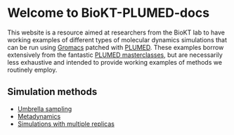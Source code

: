 # Welcome to BioKT-PLUMED-docs
This website is a resource aimed at researchers from the BioKT lab
to have working examples of different types of molecular dynamics 
simulations that can be run using [Gromacs](https://www.gromacs.org/)
 patched with [PLUMED](https://www.plumed.org/). These examples 
borrow extensively from the fantastic 
[PLUMED masterclasses](https://www.plumed.org/masterclass), but are
necessarily less exhaustive and intended to provide working examples
of methods we routinely employ.

## Simulation methods
* [Umbrella sampling](docs/umbrella.md)
* [Metadynamics](docs/metadynamics.md)
* [Simulations with multiple replicas](docs/replicas.md)
